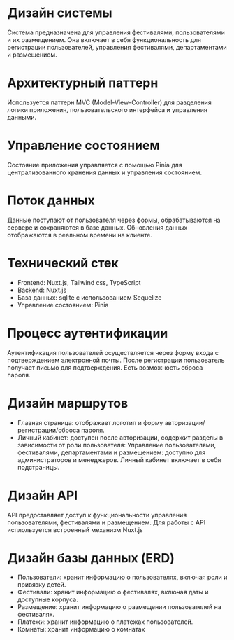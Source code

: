 # Дизайн системы
Система предназначена для управления фестивалями, пользователями и их размещением. Она включает в себя функциональность для регистрации пользователей, управления фестивалями, департаментами и размещением.

# Архитектурный паттерн
Используется паттерн MVC (Model-View-Controller) для разделения логики приложения, пользовательского интерфейса и управления данными.

# Управление состоянием
Состояние приложения управляется с помощью Pinia для централизованного хранения данных и управления состоянием.

# Поток данных
Данные поступают от пользователя через формы, обрабатываются на сервере и сохраняются в базе данных. Обновления данных отображаются в реальном времени на клиенте.

# Технический стек
- Frontend: Nuxt.js, Tailwind css, TypeScript
- Backend: Nuxt.js
- База данных: sqlite с использованием Sequelize
- Управление состоянием: Pinia

# Процесс аутентификации
Аутентификация пользователей осуществляется через форму входа с подтверждением электронной почты. После регистрации пользователь получает письмо для подтверждения. Есть возможность сброса пароля.

# Дизайн маршрутов
- Главная страница: отображает логотип и форму авторизации/регистрации/сброса пароля.
- Личный кабинет: доступен после авторизации, содержит разделы в зависимости от роли пользователя: Управление пользователями, фестивалями, департаментами и размещением: доступно для администраторов и менеджеров. Личный кабинет включает в себя подстраницы.

# Дизайн API
API предоставляет доступ к функциональности управления пользователями, фестивалями и размещением. Для работы с API исплользуется встроенный механизм Nuxt.js

# Дизайн базы данных (ERD)
- Пользователи: хранит информацию о пользователях, включая роли и привязку детей.
- Фестивали: хранит информацию о фестивалях, включая даты и доступные корпуса.
- Размещение: хранит информацию о размещении пользователей на фестивалях.
- Платежи: хранит информацию о платежах пользователей.
- Комнаты: хранит информацию о комнатах
